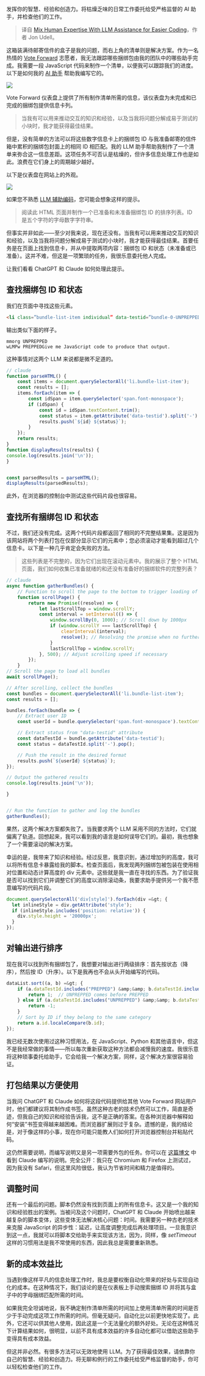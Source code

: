 
<!--
title: 将人工专业知识与LLM辅助相结合来简化编码
cover: https://cdn.thenewstack.io/media/2024/10/b252051c-getty-images-illocmbfppc-unsplash-1.jpg
-->

发挥你的智慧、经验和创造力。将枯燥乏味的日常工作委托给受严格监督的 AI 助手，并检查他们的工作。

> 译自 [Mix Human Expertise With LLM Assistance for Easier Coding](https://thenewstack.io/mix-human-expertise-with-llm-assistance-for-easier-coding/)，作者 Jon Udell。

这箱装满待邮寄信件的盒子是我的问题，而右上角的清单则是解决方案。作为一名热情的 [Vote Forward](https://votefwd.org) 志愿者，我无法跟踪哪些捆绑包由我的团队中的哪些助手完成。我需要一段 JavaScript 代码来制作一个清单，以便我可以跟踪我们的进度。以下是如何我的 [AI 助手](https://thenewstack.io/elevating-the-conversation-with-llm-assistants/) 帮助我编写它的。

![](https://jonudell.info/newstack/box-of-letters.png)

Vote Forward 仪表盘上提供了所有制作清单所需的信息，该仪表盘为未完成和已完成的捆绑包提供信息卡列。

> 当我有可以用来推动交互的知识和经验，以及当我将问题分解成易于测试的小块时，我才能获得最佳结果。

但是，没有简单的方法可以将这些数字信息卡上的捆绑包 ID 与我准备邮寄的信件箱中累积的捆绑包封面上的相同 ID 相匹配。我的 LLM 助手帮助我制作了一个清单来弥合这一信息差距。这项任务不可否认是枯燥的，但许多信息处理工作也是如此。浪费在它们身上的周期越少越好。

以下是仪表盘在网站上的外观。

![](https://jonudell.net/newstack/votefwd-site.png)

如果您不熟悉 [LLM 辅助编码](https://thenewstack.io/using-llm-assisted-coding-to-write-a-custom-template-function/)，您可能会想象这样的提示。

> 阅读此 HTML 页面并制作一个已准备和未准备捆绑包 ID 的排序列表。ID 是五个字符的字母数字字符串。

但事实并非如此——至少对我来说，现在还没有。当我有可以用来推动交互的知识和经验，以及当我将问题分解成易于测试的小块时，我才能获得最佳结果。首要任务是在页面上找到信息卡，并从中提取两项内容：捆绑包 ID 和状态（未准备或已准备）。这并不难，但这是一项繁琐的任务，我很乐意委托他人完成。

让我们看看 ChatGPT 和 Claude 如何处理此提示。

## 查找捆绑包 ID 和状态

我们在页面中寻找这些元素。

```html
<li class=”bundle-list-item individual” data-testid=”bundle-0-UNPREPPED”><div class=”row”><div class=”fill-auto campaign-labels-1″><h4 class=”fill-row”>Pennsylvania Voter Turnout</h4></div><div class=”col-auto”><div class=”campaign-labels”><figure class=”campaign-bubble social” title=”social”><span>S</span><div class=”campaign-label fs-8 fw-bold me-2 px-2 text-uppercase rounded-pill social campaign-bubble-label”>Social</div></figure></div></div></div><div class=”row”><div class=”col fill-row”><span class=”adopted-on”>ID: <span class=”font-monospace”> mmorg</span> | Adopted: 9/29 at 11:30am</span></div></div><div class=”row”><div class=”col fill-row fw-bold mail-by-message”><div class=”mail-by-bubble”><span><i class=”fa fa-envelope-o”></i><strong> Send by Oct 29</strong></span></div><div class=”mail-by-label rounded-pill mail-by-bubble-label text-gray”><p><span class=”text-danger”> <span class=”fw-bold”>Send</span> as soon as Sat, Oct 5 but no later than Tue, Oct 29</span></p></div></div></div><div><div class=”row flex-nowrap unprepared”><div class=”col”><div class=”row px-2″><button class=”btn-bundle-status btn-primary-v2 rounded-pill”><i class=”fa fa-arrow-circle-down”></i><span class=”download-message “>Download</span></button></div></div><div class=”col”><button class=”btn-bundle-status btn-secondary-v2 rounded-pill w-100 status-secondary” title=”Mark Prepared from Unprepared”><span class=”bundle-status-message “>Mark Prepared</span><i class=”fa fa-chevron-right”></i></button></div></div><div class=”row”><input class=”slide-out-toggle” id=”toggle-mmorg-UNPREPPED” type=”checkbox”><label class=”letter-info” for=”toggle-mmorg-UNPREPPED”><span class=”text-gray”>View 20/20 unprepared letters</span><i class=”fa fa-chevron-down slide-out-arrow”></i><i class=”fa fa-chevron-up slide-out-arrow”></i></label><div class=”slide-out-list”></div></div></div></li>
```

输出类似下面的样子。

```
mmorg UNPREPPED
wLMPw PREPPEDGive me JavaScript code to produce that output.
```


这种事情对这两个 LLM 来说都是微不足道的。

```js
// claude
function parseHTML() {
    const items = document.querySelectorAll('li.bundle-list-item');
    const results = [];
    items.forEach(item => {
        const idSpan = item.querySelector('span.font-monospace');
        if (idSpan) {
            const id = idSpan.textContent.trim();
            const status = item.getAttribute('data-testid').split('-').pop();
            results.push(`${id} ${status}`);
        }
    });
    return results;
}
function displayResults(results) {
console.log(results.join('\n'));
}


const parsedResults = parseHTML();
displayResults(parsedResults);
```

此外，在浏览器的控制台中测试这些代码片段也很容易。

## 查找所有捆绑包 ID 和状态

不过，我们还没有完成。这两个代码片段都返回了相同的不完整结果集。这是因为该网站将两个列表打包在仅部分显示它们的元素中；您必须滚动才能看到超过几个信息卡。以下是一种几乎肯定会失败的方法。

> 这些列表是不完整的，因为它们出现在滚动元素中。我的展示了整个 HTML 页面，我们如何收集已准备就绪的和还没有准备好的捆绑软件的完整列表？

```js
// claude
async function gatherBundles() {
    // Function to scroll the page to the bottom to trigger loading of new content
    function scrollPage() {
        return new Promise((resolve) => {
            let lastScrollTop = window.scrollY;
            const interval = setInterval(() => {
                window.scrollBy(0, 1000); // Scroll down by 1000px
                if (window.scrollY === lastScrollTop) {
                    clearInterval(interval);
                    resolve(); // Resolving the promise when no further scrolling happens
                }
                lastScrollTop = window.scrollY;
            }, 500); // Adjust scrolling speed if necessary
        });
    }
// Scroll the page to load all bundles
await scrollPage();

// After scrolling, collect the bundles
const bundles = document.querySelectorAll('li.bundle-list-item');
const results = [];

bundles.forEach(bundle => {
    // Extract user ID
    const userId = bundle.querySelector('span.font-monospace').textContent.trim();

    // Extract status from "data-testid" attribute
    const dataTestId = bundle.getAttribute('data-testid');
    const status = dataTestId.split('-').pop();

    // Push the result in the desired format
    results.push(`${userId} ${status}`);
});

// Output the gathered results
console.log(results.join('\n'));

}


// Run the function to gather and log the bundles
gatherBundles();
```

果然，这两个解决方案都失败了。当我要求两个 LLM 采用不同的方法时，它们就偏离了轨道。回想起来，我可以看到我的语言是如何误导它们的。最初，我也想象了一个需要滚动的解决方案。

幸运的是，我带来了知识和经验。经过反思，我意识到，通过增加列的高度，我可以将所有信息卡暴露给我的脚本。检查页面后，我发现两列捆绑包被包装在使用相对位置和动态计算高度的 div 元素中。这些就是我一直在寻找的东西。为了验证我是否可以找到它们并调整它们的高度以消除滚动条，我要求助手提供另一个我不愿意编写的代码片段。

```javascript
document.querySelectorAll('div[style]').forEach(div =&gt; {
  let inlineStyle = div.getAttribute('style');
  if (inlineStyle.includes('position: relative')) {
    div.style.height = '20000px';
  }
});
```

## 对输出进行排序
现在我可以找到所有捆绑包了，我想要对输出进行两级排序：首先按状态（降序），然后按 ID（升序）。以下是我再也不会从头开始编写的代码。

```javascript
dataList.sort((a, b) =&gt; {
    if (a.dataTestId.includes("PREPPED") &amp;&amp; b.dataTestId.includes("UNPREPPED")) {
        return 1;  // UNPREPPED comes before PREPPED
    } else if (a.dataTestId.includes("UNPREPPED") &amp;&amp; b.dataTestId.includes("PREPPED")) {
        return -1;
    }
    // Sort by ID if they belong to the same category
    return a.id.localeCompare(b.id);
});
```

我已经无数次使用过这种习惯用法，在 JavaScript、Python 和其他语言中，但这不是我经常做的事情——所以每次重新获取这种方法都会减慢我的速度。我很乐意将这种琐事委托给助手，它会给我一个解决方案，同样，这个解决方案很容易验证。

## 打包结果以方便使用

当我问 ChatGPT 和 Claude 如何将这段代码提供给其他 Vote Forward 网站用户时，他们都建议将其制作成书签。虽然这种古老的技术仍然可以工作，简直是奇迹，但我自己的知识和经验告诉我，这不是正确的答案。在各种浏览器中解释如何“安装”书签变得越来越困难。而浏览器扩展则过于复杂。遗憾的是，我的结论是，对于像这样的小事，现在你可能只能教人们如何打开浏览器控制台并粘贴代码。

这仍然需要说明，而编写说明又是另一项需要外包的任务。你可以在 [这篇博文](https://blog.jonudell.net/2024/09/30/making-a-vote-forward-checklist/) 中看到 Claude 编写的说明。完全公开：我只在 Chromium 和 Firefox 上测试过，因为我没有 Safari，但这里风险很低，我认为节省时间和精力是值得的。

## 调整时间

还有一个最后的问题。脚本仍然没有找到页面上的所有信息卡。这又是一个我的知识和经验胜出的案例。当被问及这个问题时，ChatGPT 和 Claude 开始喷出越来越复杂的脚本变体，这些变体无法解决核心问题：时间。我需要另一种古老的技术来克服 JavaScript 的异步性：延迟，让高度调整完成后再处理项目。一旦我意识到这一点，我就可以将脚本交给助手来实现该方法，因为，同样，像 *setTimeout* 这样的习惯用法是我不常使用的东西，因此我总是需要重新熟悉。

## 新的成本效益比

当遇到像这样平凡的信息处理工作时，我总是要权衡自动化带来的好处与实现自动化的成本。在这种情况下，我们谈论的是在仪表板上手动搜索捆绑 ID 并将其与盒子中的字母捆绑匹配所需的时间。

如果我完全坦诚地说，我不确定制作清单所需的时间加上使用清单所需的时间是否少于手动完成这项工作所需的时间。但毫无疑问，自动化比以前更快地实现了。此外，它还可以供其他人使用，因此这是一个无法量化的额外好处。无论在这种情况下计算结果如何，很明显，以前不具有成本效益的许多自动化都可以借助这些助手变得具有成本效益。

但这并非必然。有很多方法可以无效地使用 LLM。为了获得最佳效果，请依靠你自己的智慧、经验和创造力。将无聊和例行的工作委托给受严格监督的助手，你可以轻松检查他们的工作。
